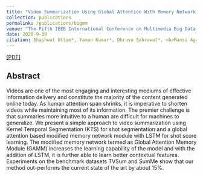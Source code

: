 ```yaml
---
title: "Video Summarization Using Global Attention With Memory Network and LSTM"
collection: publications
permalink: /publications/bigmm
venue: "The Fifth IEEE International Conference on Multimedia Big Data. BigMM 2019."
date: 2020-9-30
citation: Shashwat Uttam*, Yaman Kumar*, Dhruva Sahrawat*, <b>Mansi Agarwal</b>, Rajiv Ratn Shah, Debanjan Mahata. <i>The Fifth IEEE International Conference on Multimedia Big Data</i>. <b>BigMM 2019</b>.'
---
```


[[PDF]](https://arxiv.org/pdf/2010.12810.pdf)

## Abstract
Videos are one of the most engaging and interesting mediums of effective information delivery and constitute the majority of the content generated online today. As human attention span shrinks, it is imperative to shorten videos while maintaining most of its information. The premier challenge is that summaries more intuitive to a human are difficult for machines to generalize. We present a simple approach to video summarization using Kernel Temporal Segmentation (KTS) for shot segmentation and a global attention based modified memory network module with LSTM for shot score learning. The modified memory network termed as Global Attention Memory Module (GAMM) increases the learning capability of the model and with the addition of LSTM, it is further able to learn better contextual features. Experiments on the benchmark datasets TVSum and SumMe show that our method out-performs the current state of the art by about 15%.
